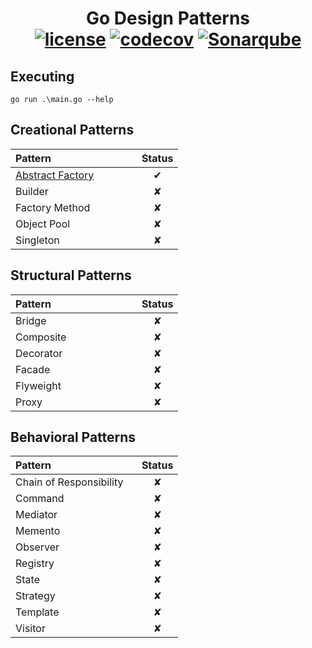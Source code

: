 <p align="center">
  <h1 align="center">
    Go Design Patterns
    <br>
    <a href="https://opensource.org/licenses/Apache-2.0" ><img alt="license" src="https://img.shields.io/badge/License-Apache%202.0-blue.svg" /></a>
    <a href="https://codecov.io/gh/r-c-correa/go-design-patterns" ><img alt="codecov" src="https://codecov.io/gh/r-c-correa/go-design-patterns/branch/main/graph/badge.svg" /></a>
    <a href="https://sonarcloud.io/dashboard?id=r-c-correa_go-design-patterns" ><img alt="Sonarqube" src="https://sonarcloud.io/api/project_badges/measure?project=r-c-correa_go-design-patterns&metric=alert_status" /></a>
  </h1>
</p>

## Executing
```
go run .\main.go --help
```

## Creational Patterns

|Pattern &nbsp; &nbsp; &nbsp; &nbsp; &nbsp; &nbsp; &nbsp; &nbsp; &nbsp; &nbsp; &nbsp; &nbsp; &nbsp; &nbsp; &nbsp;|Status|
|:------|:----:|
| [Abstract Factory](/creational/abstract_factory) | ✔ |
| Builder | ✘ |
| Factory Method | ✘ |
| Object Pool | ✘ |
| Singleton | ✘ |

## Structural Patterns

|Pattern &nbsp; &nbsp; &nbsp; &nbsp; &nbsp; &nbsp; &nbsp; &nbsp; &nbsp; &nbsp; &nbsp; &nbsp; &nbsp; &nbsp; &nbsp;|Status|
|:------|:----:|
| Bridge | ✘  |
| Composite | ✘  |
| Decorator | ✘  |
| Facade | ✘  |
| Flyweight | ✘  |
| Proxy | ✘  |

## Behavioral Patterns

|Pattern &nbsp; &nbsp; &nbsp; &nbsp; &nbsp; &nbsp; &nbsp; &nbsp; &nbsp; &nbsp; &nbsp; &nbsp; &nbsp; &nbsp; &nbsp;|Status|
|:------|:----:|
| Chain of Responsibility | ✘ |
| Command | ✘  |
| Mediator | ✘ |
| Memento | ✘ |
| Observer | ✘ |
| Registry | ✘ |
| State | ✘  |
| Strategy | ✘ |
| Template | ✘ |
| Visitor | ✘ |